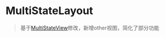 # MultiStateLayout
> 基于[MultiStateView](https://github.com/yieryi/MultiStateView.git)修改，新增other视图，简化了部分功能
